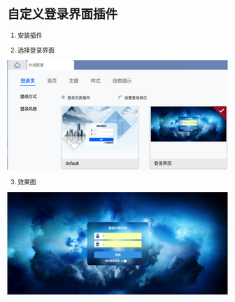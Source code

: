 # 自定义登录界面插件

1. 安装插件

2. 选择登录界面

![select](screenshots/setting.png)

3. 效果图

![result](screenshots/nice.png)
